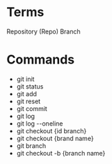 # Terms

Repository (Repo)
Branch

# Commands

- git init
- git status
- git add
- git reset
- git commit
- git log
- git log --oneline
- git checkout {id branch}
- git checkout {brand name}
- git branch
- git checkout -b {branch name}
